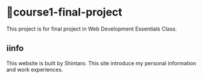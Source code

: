# 🚀course1-final-project
This project is for final project in Web Development Essentials Class.

## ℹ️info
This website is built by Shintaro.
This site introduce my personal information and work experiences.
